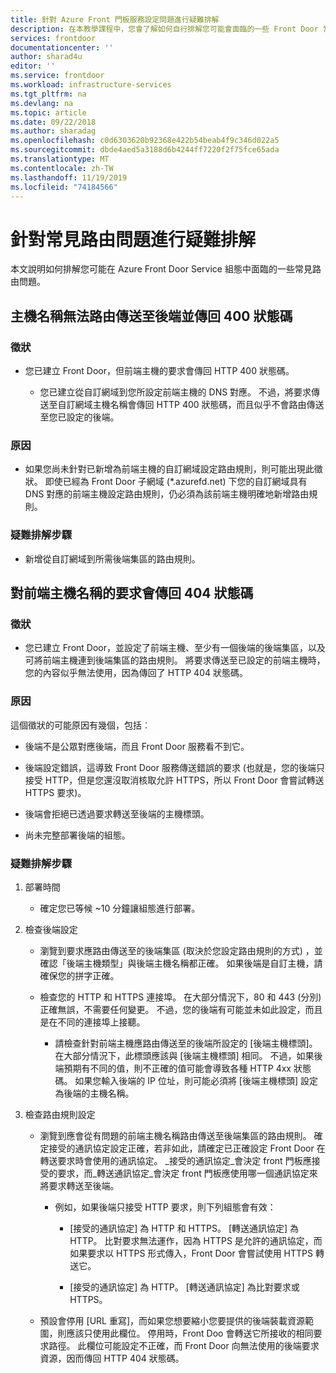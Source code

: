 ```yaml
---
title: 針對 Azure Front 門板服務設定問題進行疑難排解
description: 在本教學課程中，您會了解如何自行排解您可能會面臨的一些 Front Door 常見問題。
services: frontdoor
documentationcenter: ''
author: sharad4u
editor: ''
ms.service: frontdoor
ms.workload: infrastructure-services
ms.tgt_pltfrm: na
ms.devlang: na
ms.topic: article
ms.date: 09/22/2018
ms.author: sharadag
ms.openlocfilehash: c0d6303620b92368e422b54beab4f9c346d022a5
ms.sourcegitcommit: dbde4aed5a3188d6b4244ff7220f2f75fce65ada
ms.translationtype: MT
ms.contentlocale: zh-TW
ms.lasthandoff: 11/19/2019
ms.locfileid: "74184566"
---
```

# <a name="troubleshooting-common-routing-issues"></a>針對常見路由問題進行疑難排解
本文說明如何排解您可能在 Azure Front Door Service 組態中面臨的一些常見路由問題。 

## <a name="hostname-not-routing-to-backend-and-returns-400-status-code"></a>主機名稱無法路由傳送至後端並傳回 400 狀態碼


### <a name="symptom"></a>徵狀
- 您已建立 Front Door，但前端主機的要求會傳回 HTTP 400 狀態碼。

  - 您已建立從自訂網域到您所設定前端主機的 DNS 對應。 不過，將要求傳送至自訂網域主機名稱會傳回 HTTP 400 狀態碼，而且似乎不會路由傳送至您已設定的後端。

### <a name="cause"></a>原因
- 如果您尚未針對已新增為前端主機的自訂網域設定路由規則，則可能出現此徵狀。 即使已經為 Front Door 子網域 (*.azurefd.net) 下您的自訂網域具有 DNS 對應的前端主機設定路由規則，仍必須為該前端主機明確地新增路由規則。

### <a name="troubleshooting-steps"></a>疑難排解步驟
- 新增從自訂網域到所需後端集區的路由規則。

## <a name="request-to-frontend-hostname-returns-404-status-code"></a>對前端主機名稱的要求會傳回 404 狀態碼

### <a name="symptom"></a>徵狀
- 您已建立 Front Door，並設定了前端主機、至少有一個後端的後端集區，以及可將前端主機連到後端集區的路由規則。 將要求傳送至已設定的前端主機時，您的內容似乎無法使用，因為傳回了 HTTP 404 狀態碼。

### <a name="cause"></a>原因
這個徵狀的可能原因有幾個，包括︰
 - 後端不是公眾對應後端，而且 Front Door 服務看不到它。

- 後端設定錯誤，這導致 Front Door 服務傳送錯誤的要求 (也就是，您的後端只接受 HTTP，但是您還沒取消核取允許 HTTPS，所以 Front Door 會嘗試轉送 HTTPS 要求)。
- 後端會拒絕已透過要求轉送至後端的主機標頭。
- 尚未完整部署後端的組態。

### <a name="troubleshooting-steps"></a>疑難排解步驟
1. 部署時間
    - 確定您已等候 ~10 分鐘讓組態進行部署。

2. 檢查後端設定
   - 瀏覽到要求應路由傳送至的後端集區 (取決於您設定路由規則的方式) ，並確認「後端主機類型」與後端主機名稱都正確。 如果後端是自訂主機，請確保您的拼字正確。 

   - 檢查您的 HTTP 和 HTTPS 連接埠。 在大部分情況下，80 和 443 (分別) 正確無誤，不需要任何變更。 不過，您的後端有可能並未如此設定，而且是在不同的連接埠上接聽。

     - 請檢查針對前端主機應路由傳送至的後端所設定的 [後端主機標頭]。 在大部分情況下，此標頭應該與 [後端主機標頭] 相同。 不過，如果後端預期有不同的值，則不正確的值可能會導致各種 HTTP 4xx 狀態碼。 如果您輸入後端的 IP 位址，則可能必須將 [後端主機標頭] 設定為後端的主機名稱。


3. 檢查路由規則設定
     - 瀏覽到應會從有問題的前端主機名稱路由傳送至後端集區的路由規則。 確定接受的通訊協定設定正確，若非如此，請確定已正確設定 Front Door 在轉送要求時會使用的通訊協定。 _接受的通訊協定_會決定 front 門板應接受的要求，而_轉送通訊協定_會決定 front 門板應使用哪一個通訊協定來將要求轉送至後端。
          - 例如，如果後端只接受 HTTP 要求，則下列組態會有效：
               - [接受的通訊協定] 為 HTTP 和 HTTPS。 [轉送通訊協定] 為 HTTP。 比對要求無法運作，因為 HTTPS 是允許的通訊協定，而如果要求以 HTTPS 形式傳入，Front Door 會嘗試使用 HTTPS 轉送它。

               - [接受的通訊協定] 為 HTTP。 [轉送通訊協定] 為比對要求或 HTTPS。

   - 預設會停用 [URL 重寫]，而如果您想要縮小您要提供的後端裝載資源範圍，則應該只使用此欄位。 停用時，Front Doo 會轉送它所接收的相同要求路徑。 此欄位可能設定不正確，而 Front Door 向無法使用的後端要求資源，因而傳回 HTTP 404 狀態碼。

